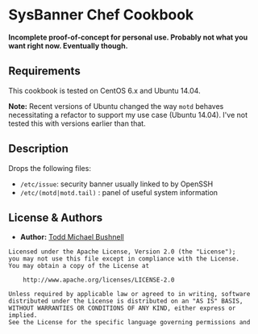 # SysBanner Chef Cookbook

__Incomplete proof-of-concept for personal use. Probably not what you want right now. Eventually though.__

## Requirements

This cookbook is tested on CentOS 6.x and Ubuntu 14.04.

__Note:__ Recent versions of Ubuntu changed the way `motd` behaves necessitating a refactor to support my
use case (Ubuntu 14.04).  I've not tested this with versions earlier than that.

## Description

Drops the following files:
 - `/etc/issue`: security banner usually linked to by OpenSSH
 - `/etc/(motd|motd.tail)` : panel of useful system information 

## License & Authors

 - __Author:__ [Todd Michael Bushnell](https://github.com/toddmichael)

 ```text
 Licensed under the Apache License, Version 2.0 (the "License");
 you may not use this file except in compliance with the License.
 You may obtain a copy of the License at

     http://www.apache.org/licenses/LICENSE-2.0

 Unless required by applicable law or agreed to in writing, software
 distributed under the License is distributed on an "AS IS" BASIS,
 WITHOUT WARRANTIES OR CONDITIONS OF ANY KIND, either express or implied.
 See the License for the specific language governing permissions and
 ```
